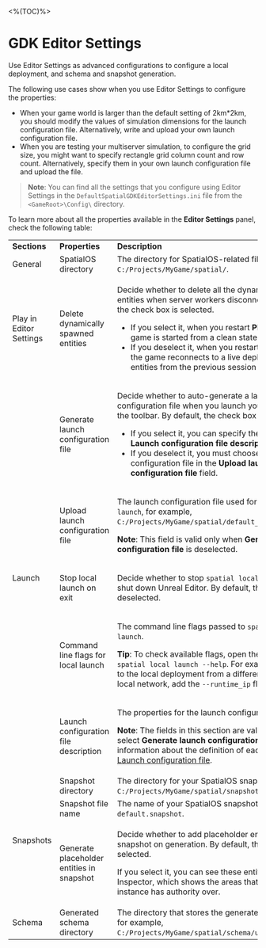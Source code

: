 <%(TOC)%>
# GDK Editor Settings

Use Editor Settings as advanced configurations to configure a local deployment, and schema and snapshot generation.

The following use cases show when you use Editor Settings to configure the properties:

- When your game world is larger than the default setting of 2km*2km, you should modify the values of simulation dimensions for the launch configuration file. Alternatively, write and upload your own launch configuration file.
- When you are testing your multiserver simulation, to configure the grid size, you might want to specify rectangle grid column count and row count. Alternatively, specify them in your own launch configuration file and upload the file.

> **Note**: You can find all the settings that you configure using Editor Settings in the `DefaultSpatialGDKEditorSettings.ini` file from the `<GameRoot>\Config\` directory.

To learn more about all the properties available in the **Editor Settings** panel, check the following table:

<table>
<tbody>
<tr>
<td><strong>Sections</strong></td>
<td><strong>Properties</strong></td>
<td><strong>Description</strong></td>
</tr>
<tr>
<td>General</td>
<td><span style="font-weight: 400;">SpatialOS directory</span></td>
<td><span style="font-weight: 400;">The directory for SpatialOS-related files, for example, <code>C:/Projects/MyGame/spatial/</code>.</td>
</tr>
<tr>
<td>Play in Editor Settings</td>
<td>Delete dynamically spawned entities</td>
<td>
<p>Decide whether to delete all the dynamically spawned entities when server workers disconnect. By default, the check box is selected.</p>
<ul>
<li>If you select it, when you restart <strong>Play In Editor</strong>, the game is started from a clean state.</li>
<li>If you deselect it, when you restart <strong>Play In Editor</strong>, the game reconnects to a live deployment with entities from the previous session present.</li>
</ul>
</td>
</tr>
<tr>
<td rowspan="5">Launch</td>
<td>Generate launch configuration file</td>
<td>
<p>Decide whether to auto-generate a launch configuration file when you launch your project through the toolbar. By default, the check box is selected.</span></p>
<ul>
<li>If you select it, you can specify the properties in the <strong>Launch configuration file description</strong> section.</span></li>
<li>If you deselect it, you must choose your own launch configuration file in the <strong>Upload launch configuration file</strong> field.</li>
</ul>
</td>
</tr>
<tr>
<td>Upload launch configuration file</td>
<td>
  <p>The launch configuration file used for <code>spatial local launch</code>, for example, <code>C:/Projects/MyGame/spatial/default_launch.json</code>.</p>
<p><span style="font-weight: 400;"><strong>Note</strong>: This field is valid only when <strong>Generate launch configuration file</strong> is deselected.</span></p>
</td>
</tr>
<tr>
<td>Stop local launch on exit</td>
<td>
<p>Decide whether to stop <code>spatial local launch</code> when you shut down Unreal Editor. By default, the check box is deselected.</p>
</td>
</tr>
<tr>
<td>Command line flags for local launch</td>
<td>
<p>The command line flags passed to <code>spatial local launch</code>.</p>
<p><strong>Tip</strong>: To check available flags, open the CLI and run <code>spatial local launch --help</code>. For example, to connect to the local deployment from a different machine on the local network, add the <code>--runtime_ip</code> flag.</p>
</td>
</tr>
<tr>
<td>Launch configuration file description</td>
<td>
<p>The properties for the launch configuration file.</p>
<p><strong>Note</strong>: The fields in this section are valid only when you select <strong>Generate launch configuration file</strong>. For information about the definition of each property, see <a href="https://docs.improbable.io/reference/13.7/shared/project-layout/launch-config">Launch configuration file</a>.</p>
</td>
</tr>
<tr>
<td rowspan="3">Snapshots</td>
<td>Snapshot directory</td>
<td>The directory for your SpatialOS snapshot, for example, <code>C:/Projects/MyGame/spatial/snapshots/</code>.</td>
</tr>
<tr>
<td>Snapshot file name</td>
<td>The name of your SpatialOS snapshot file, for example, <code>default.snapshot</code>.</td>
</tr>
<tr>
<td>Generate placeholder entities in snapshot</td>
<td>
<p>Decide whether to add placeholder entities to the snapshot on generation. By default, the check box is selected.</span></p>
<p>If you select it, you can see these entities in the Inspector, which shows the areas that a server-worker instance has authority over.</p>
</td>
</tr>
<tr>
<td>Schema</td>
<td>Generated schema directory</td>
<td>The directory that stores the generated schema files, for example, <code>C:/Projects/MyGame/spatial/schema/unreal/generated/</code>.</td>
</tr>
</tbody>
</table>
